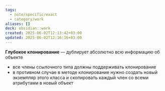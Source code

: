 ```yaml
---
tags:
  - note/specific/exact
  - category/work
aliases: []
deck: obsidian::work
created: 2025-06-02T12:13:42+03:00
updated: 2025-06-02T12:16:16+03:00
---
```


**Глубокое клонирование**
—
дублирует абсолютно всю информацию об объекте
- все члены ссылочного типа должны поддерживать клонирование
- в противном случае в методе клонирование нужно создать новый экземпляр этого класса и скопировать каждый член со всеми атрибутами в новый объект
